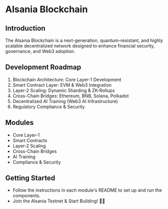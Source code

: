 # Alsania Blockchain

## Introduction
The Alsania Blockchain is a next-generation, quantum-resistant, and highly scalable decentralized network designed to enhance financial security, governance, and Web3 adoption.

## Development Roadmap
1. Blockchain Architecture: Core Layer-1 Development
2. Smart Contract Layer: EVM & Web3 Integration
3. Layer-2 Scaling: Dynamic Sharding & ZK-Rollups
4. Cross-Chain Bridges: Ethereum, BNB, Solana, Polkadot
5. Decentralized AI Training (Web3 AI Infrastructure)
6. Regulatory Compliance & Security

## Modules
- Core Layer-1
- Smart Contracts
- Layer-2 Scaling
- Cross-Chain Bridges
- AI Training
- Compliance & Security

## Getting Started
- Follow the instructions in each module's README to set up and run the components.
- Join the Alsania Testnet & Start Building! 🚀🔥

